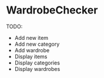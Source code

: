 WardrobeChecker
===============
TODO:
+ Add new item
+ Add new category
+ Add wardrobe
+ Display items
+ Display categories
+ Display wardrobes
